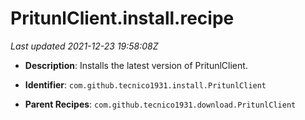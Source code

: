 # PritunlClient.install.recipe

_Last updated 2021-12-23 19:58:08Z_

- **Description**: Installs the latest version of PritunlClient.

- **Identifier**: `com.github.tecnico1931.install.PritunlClient`

- **Parent Recipes**: `com.github.tecnico1931.download.PritunlClient`